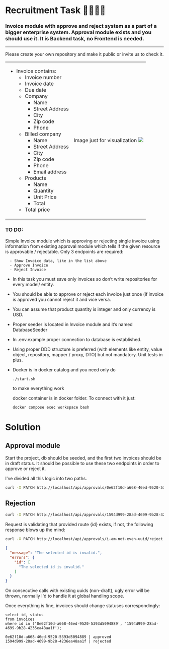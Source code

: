 # Recruitment Task 🧑‍💻👩‍💻

### Invoice module with approve and reject system as a part of a bigger enterprise system. Approval module exists and you should use it. It is Backend task, no Frontend is needed.
---
Please create your own repository and make it public or invite us to check it.


<table>
<tr>
<td>

- Invoice contains:
  - Invoice number
  - Invoice date
  - Due date
  - Company
    - Name 
    - Street Address
    - City
    - Zip code
    - Phone
  - Billed company
    - Name 
    - Street Address
    - City
    - Zip code
    - Phone
    - Email address
  - Products
    - Name
    - Quantity
    - Unit Price	
    - Total
  - Total price
</td>
<td>
Image just for visualization
<img src="https://templates.invoicehome.com/invoice-template-us-classic-white-750px.png" style="width: auto"; height:100%" />
</td>
</tr>
</table>

### TO DO:
Simple Invoice module which is approving or rejecting single invoice using information from existing approval module which tells if the given resource is approvable / rejectable. Only 3 endpoints are required:
```
  - Show Invoice data, like in the list above
  - Approve Invoice
  - Reject Invoice
```
* In this task you must save only invoices so don’t write repositories for every model/ entity.

* You should be able to approve or reject each invoice just once (if invoice is approved you cannot reject it and vice versa.

* You can assume that product quantity is integer and only currency is USD.

* Proper seeder is located in Invoice module and it’s named DatabaseSeeder

* In .env.example proper connection to database is established.

* Using proper DDD structure is preferred (with elements like entity, value object, repository, mapper / proxy, DTO) but not mandatory.
Unit tests in plus.

* Docker is in docker catalog and you need only do 
  ```
  ./start.sh
  ``` 
  to make everything work

  docker container is in docker folder. To connect with it just:
  ```
  docker compose exec workspace bash
  ``` 

# Solution

## Approval module

Start the project, db should be seeded, and the first two invoices should be in draft status.
It should be possible to use these two endpoints in order to approve or reject it.

I've divided all this logic into two paths.

```bash
curl -X PATCH http://localhost/api/approvals/0e62f10d-a668-46ed-9520-5393d5094889/approve -H 'Content-Type: application/json' -H 'Accept: application/json'
```

## Rejection

```bash
curl -X PATCH http://localhost/api/approvals/1594d999-28ad-4699-9b28-4236ea48aa1f/reject -H 'Content-Type: application/json' -H 'Accept: application/json'
```

Request is validating that provided route {id} exists, if not, the following response blows up the mind:

```bash
curl -X PATCH http://localhost/api/approvals/i-am-not-even-uuid/reject -H 'Content-Type: application/json' -H 'Accept: application/json'
```

```json
{
  "message": "The selected id is invalid.",
  "errors": {
    "id": [
      "The selected id is invalid."
    ]
  }
}
```

On consecutive calls with existing uuids (non-draft), ugly error will be thrown, normally I'd to handle it at
global handling scope.

Once everything is fine, invoices should change statuses correspondingly:

```mysql
select id, status
from invoices
where id in ('0e62f10d-a668-46ed-9520-5393d5094889', '1594d999-28ad-4699-9b28-4236ea48aa1f');
```

```text
0e62f10d-a668-46ed-9520-5393d5094889 | approved
1594d999-28ad-4699-9b28-4236ea48aa1f | rejected
```

